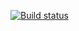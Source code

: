 [![Build status](https://ci.appveyor.com/api/projects/status/6ojveef2705acrd1?svg=true)](https://ci.appveyor.com/project/MozhaevIL/ajs-8-1)
